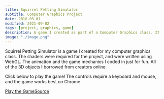 ```yaml
---
title: Squirrel Petting Simulator
subtitle: Computer Graphics Project
date: 2018-03-01
modified: 2021-09-02
tags: [project, graphics, game]
description: A game I created as part of a Computer Graphics class. It's full of surprises!
image: "./image.png"
---
```

Squirrel Petting Simulator is a game I created for my computer graphics class. The shaders were required for the project, and were written using WebGL. The animation and the game mechanics I coded in just for fun. All of the 3D objects I borrowed from creators online.

Click below to play the game! The controls require a keyboard and mouse, and the game works best on Chrome.

<div class="link-row"><a href="https://content.nathanorick.com/squirrel/index.html">Play the Game</a><a href="https://github.com/cnorick/Squirrel-Petting-Simulator">Source</a></div>